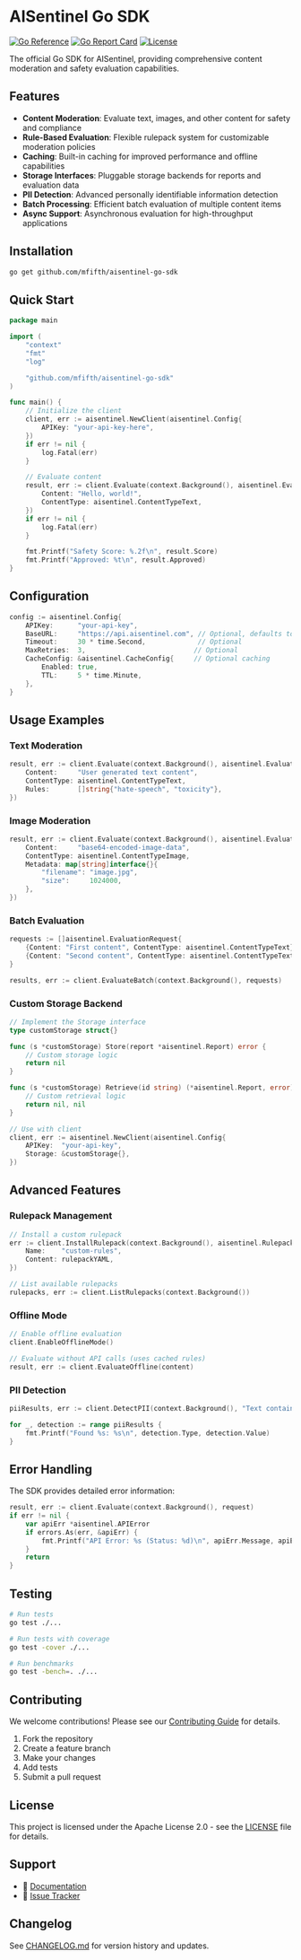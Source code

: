 # AISentinel Go SDK

[![Go Reference](https://pkg.go.dev/badge/github.com/mfifth/aisentinel-go-sdk.svg)](https://pkg.go.dev/github.com/mfifth/aisentinel-go-sdk)
[![Go Report Card](https://goreportcard.com/badge/github.com/mfifth/aisentinel-go-sdk)](https://goreportcard.com/report/github.com/mfifth/aisentinel-go-sdk)
[![License](https://img.shields.io/badge/License-Apache%202.0-blue.svg)](https://opensource.org/licenses/Apache-2.0)

The official Go SDK for AISentinel, providing comprehensive content moderation and safety evaluation capabilities.

## Features

- **Content Moderation**: Evaluate text, images, and other content for safety and compliance
- **Rule-Based Evaluation**: Flexible rulepack system for customizable moderation policies
- **Caching**: Built-in caching for improved performance and offline capabilities
- **Storage Interfaces**: Pluggable storage backends for reports and evaluation data
- **PII Detection**: Advanced personally identifiable information detection
- **Batch Processing**: Efficient batch evaluation of multiple content items
- **Async Support**: Asynchronous evaluation for high-throughput applications

## Installation

```bash
go get github.com/mfifth/aisentinel-go-sdk
```

## Quick Start

```go
package main

import (
    "context"
    "fmt"
    "log"

    "github.com/mfifth/aisentinel-go-sdk"
)

func main() {
    // Initialize the client
    client, err := aisentinel.NewClient(aisentinel.Config{
        APIKey: "your-api-key-here",
    })
    if err != nil {
        log.Fatal(err)
    }

    // Evaluate content
    result, err := client.Evaluate(context.Background(), aisentinel.EvaluationRequest{
        Content: "Hello, world!",
        ContentType: aisentinel.ContentTypeText,
    })
    if err != nil {
        log.Fatal(err)
    }

    fmt.Printf("Safety Score: %.2f\n", result.Score)
    fmt.Printf("Approved: %t\n", result.Approved)
}
```

## Configuration

```go
config := aisentinel.Config{
    APIKey:      "your-api-key",
    BaseURL:     "https://api.aisentinel.com", // Optional, defaults to production
    Timeout:     30 * time.Second,             // Optional
    MaxRetries:  3,                           // Optional
    CacheConfig: &aisentinel.CacheConfig{     // Optional caching
        Enabled: true,
        TTL:     5 * time.Minute,
    },
}
```

## Usage Examples

### Text Moderation

```go
result, err := client.Evaluate(context.Background(), aisentinel.EvaluationRequest{
    Content:     "User generated text content",
    ContentType: aisentinel.ContentTypeText,
    Rules:       []string{"hate-speech", "toxicity"},
})
```

### Image Moderation

```go
result, err := client.Evaluate(context.Background(), aisentinel.EvaluationRequest{
    Content:     "base64-encoded-image-data",
    ContentType: aisentinel.ContentTypeImage,
    Metadata: map[string]interface{}{
        "filename": "image.jpg",
        "size":     1024000,
    },
})
```

### Batch Evaluation

```go
requests := []aisentinel.EvaluationRequest{
    {Content: "First content", ContentType: aisentinel.ContentTypeText},
    {Content: "Second content", ContentType: aisentinel.ContentTypeText},
}

results, err := client.EvaluateBatch(context.Background(), requests)
```

### Custom Storage Backend

```go
// Implement the Storage interface
type customStorage struct{}

func (s *customStorage) Store(report *aisentinel.Report) error {
    // Custom storage logic
    return nil
}

func (s *customStorage) Retrieve(id string) (*aisentinel.Report, error) {
    // Custom retrieval logic
    return nil, nil
}

// Use with client
client, err := aisentinel.NewClient(aisentinel.Config{
    APIKey:  "your-api-key",
    Storage: &customStorage{},
})
```

## Advanced Features

### Rulepack Management

```go
// Install a custom rulepack
err := client.InstallRulepack(context.Background(), aisentinel.RulepackRequest{
    Name:    "custom-rules",
    Content: rulepackYAML,
})

// List available rulepacks
rulepacks, err := client.ListRulepacks(context.Background())
```

### Offline Mode

```go
// Enable offline evaluation
client.EnableOfflineMode()

// Evaluate without API calls (uses cached rules)
result, err := client.EvaluateOffline(content)
```

### PII Detection

```go
piiResults, err := client.DetectPII(context.Background(), "Text containing email@example.com and phone 555-1234")

for _, detection := range piiResults {
    fmt.Printf("Found %s: %s\n", detection.Type, detection.Value)
}
```

## Error Handling

The SDK provides detailed error information:

```go
result, err := client.Evaluate(context.Background(), request)
if err != nil {
    var apiErr *aisentinel.APIError
    if errors.As(err, &apiErr) {
        fmt.Printf("API Error: %s (Status: %d)\n", apiErr.Message, apiErr.StatusCode)
    }
    return
}
```

## Testing

```bash
# Run tests
go test ./...

# Run tests with coverage
go test -cover ./...

# Run benchmarks
go test -bench=. ./...
```

## Contributing

We welcome contributions! Please see our [Contributing Guide](CONTRIBUTING.md) for details.

1. Fork the repository
2. Create a feature branch
3. Make your changes
4. Add tests
5. Submit a pull request

## License

This project is licensed under the Apache License 2.0 - see the [LICENSE](LICENSE) file for details.

## Support

- 📖 [Documentation](https://aisentinel.fly.dev/docs)
- 🐛 [Issue Tracker](https://github.com/mfifth/aisentinel-go-sdk/issues)

## Changelog

See [CHANGELOG.md](CHANGELOG.md) for version history and updates.

